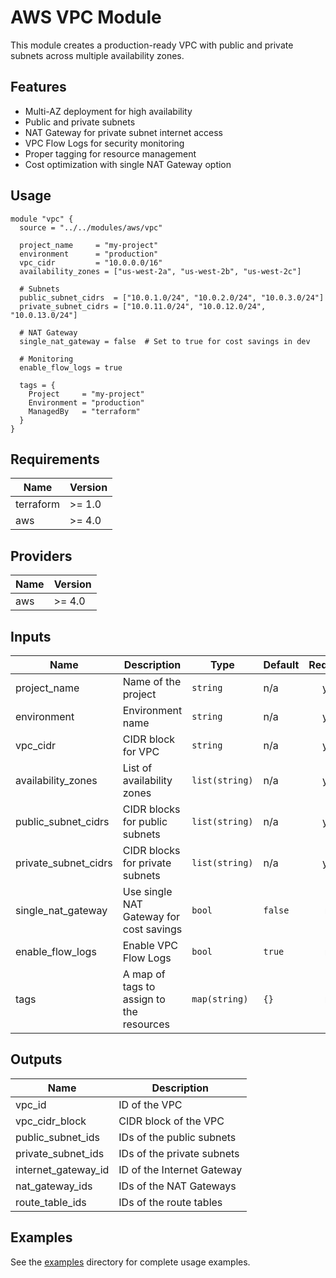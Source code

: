 # AWS VPC Module

This module creates a production-ready VPC with public and private subnets across multiple availability zones.

## Features

- Multi-AZ deployment for high availability
- Public and private subnets
- NAT Gateway for private subnet internet access
- VPC Flow Logs for security monitoring
- Proper tagging for resource management
- Cost optimization with single NAT Gateway option

## Usage

```hcl
module "vpc" {
  source = "../../modules/aws/vpc"

  project_name     = "my-project"
  environment      = "production"
  vpc_cidr         = "10.0.0.0/16"
  availability_zones = ["us-west-2a", "us-west-2b", "us-west-2c"]
  
  # Subnets
  public_subnet_cidrs  = ["10.0.1.0/24", "10.0.2.0/24", "10.0.3.0/24"]
  private_subnet_cidrs = ["10.0.11.0/24", "10.0.12.0/24", "10.0.13.0/24"]
  
  # NAT Gateway
  single_nat_gateway = false  # Set to true for cost savings in dev
  
  # Monitoring
  enable_flow_logs = true
  
  tags = {
    Project     = "my-project"
    Environment = "production"
    ManagedBy   = "terraform"
  }
}
```

## Requirements

| Name | Version |
|------|---------|
| terraform | >= 1.0 |
| aws | >= 4.0 |

## Providers

| Name | Version |
|------|---------|
| aws | >= 4.0 |

## Inputs

| Name | Description | Type | Default | Required |
|------|-------------|------|---------|:--------:|
| project_name | Name of the project | `string` | n/a | yes |
| environment | Environment name | `string` | n/a | yes |
| vpc_cidr | CIDR block for VPC | `string` | n/a | yes |
| availability_zones | List of availability zones | `list(string)` | n/a | yes |
| public_subnet_cidrs | CIDR blocks for public subnets | `list(string)` | n/a | yes |
| private_subnet_cidrs | CIDR blocks for private subnets | `list(string)` | n/a | yes |
| single_nat_gateway | Use single NAT Gateway for cost savings | `bool` | `false` | no |
| enable_flow_logs | Enable VPC Flow Logs | `bool` | `true` | no |
| tags | A map of tags to assign to the resources | `map(string)` | `{}` | no |

## Outputs

| Name | Description |
|------|-------------|
| vpc_id | ID of the VPC |
| vpc_cidr_block | CIDR block of the VPC |
| public_subnet_ids | IDs of the public subnets |
| private_subnet_ids | IDs of the private subnets |
| internet_gateway_id | ID of the Internet Gateway |
| nat_gateway_ids | IDs of the NAT Gateways |
| route_table_ids | IDs of the route tables |

## Examples

See the [examples](../../examples) directory for complete usage examples.
